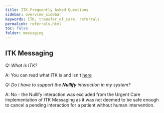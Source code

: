 ```yaml
---
title: ITK Frequently Asked Questions
sidebar: overview_sidebar
keywords: ITK, transfer_of_care, referrals
permalink: referrals.html
toc: false
folder: messaging
---
```

## ITK Messaging
*Q: What is ITK?*

A: You can read what ITK is and isn't [here](/what_is_itk.html)

*Q: Do I have to support the **Nullify** interaction in my system?*

A: No - the Nullify interaction was excluded from the Urgent Care implementation of ITK Messaging as it was not deemed to be safe enough to cancel a pending interaction for a patient without human intervention.
